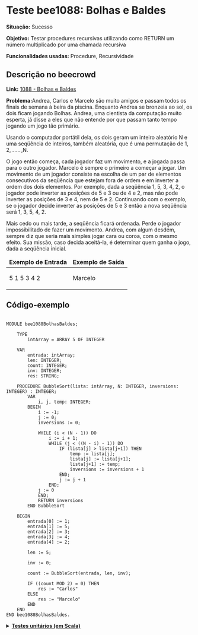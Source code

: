 # Teste bee1088: Bolhas e Baldes

<b>Situação:</b> Sucesso

<b>Objetivo:</b> Testar procedures recursivas utilizando como RETURN um número multiplicado por uma chamada recursiva

<b>Funcionalidades usadas:</b> Procedure, Recursividade

## Descrição no beecrowd

<b>Link:</b> [1088 - Bolhas e Baldes](https://judge.beecrowd.com/pt/problems/view/1088)

<b>Problema:</b>Andrea, Carlos e Marcelo são muito amigos e passam todos os finais de semana à beira da piscina. Enquanto Andrea se bronzeia ao sol, os dois ficam jogando Bolhas. Andrea, uma cientista da computação muito esperta, já disse a eles que não entende por que passam tanto tempo jogando um jogo tão primário.

Usando o computador portátil dela, os dois geram um inteiro aleatório N e uma seqüência de inteiros, também aleatória, que é uma permutação de 1, 2, . . . ,N.

O jogo então começa, cada jogador faz um movimento, e a jogada passa para o outro jogador. Marcelo é sempre o primeiro a começar a jogar. Um movimento de um jogador consiste na escolha de um par de elementos consecutivos da seqüência que estejam fora de ordem e em inverter a ordem dos dois elementos. Por exemplo, dada a seqüência 1, 5, 3, 4, 2, o jogador pode inverter as posições de 5 e 3 ou de 4 e 2, mas não pode inverter as posições de 3 e 4, nem de 5 e 2. Continuando com o exemplo, se o jogador decide inverter as posições de 5 e 3 então a nova seqüência será 1, 3, 5, 4, 2.

Mais cedo ou mais tarde, a seqüência ficará ordenada. Perde o jogador impossibilitado de fazer um movimento. Andrea, com algum desdém, sempre diz que seria mais simples jogar cara ou coroa, com o mesmo efeito. Sua missão, caso decida aceitá-la, é determinar quem ganha o jogo, dada a seqüência inicial.

<table>
<thead>
<tr>
  <td><b>Exemplo de Entrada</b></td>
  <td><b>Exemplo de Saída</b></td>
</tr>
</thead>
<tbody>
<tr>
<td class="division">
<p>
5 1 5 3 4 2</p>
</td>
<td>
<p>
Marcelo</p>
</td>
</tr>
</tbody>
</table>

## Código-exemplo

```

MODULE bee1088BolhasBaldes;

    TYPE
        intArray = ARRAY 5 OF INTEGER

    VAR
        entrada: intArray;
        len: INTEGER;
        count: INTEGER;
        inv: INTEGER;
        res: STRING;

    PROCEDURE BubbleSort(lista: intArray, N: INTEGER, inversions: INTEGER) : INTEGER;
        VAR
            i, j, temp: INTEGER;
        BEGIN
            i := -1;
            j := 0;
            inversions := 0;
            
            WHILE (i < (N - 1)) DO
                i := i + 1;
                WHILE (j < ((N - i) - 1)) DO
                    IF (lista[j] > lista[j+1]) THEN
                        temp := lista[j];
                        lista[j] := lista[j+1];
                        lista[j+1] := temp;
                        inversions := inversions + 1
                    END;
                    j := j + 1
                END;
            j := 0
            END;
            RETURN inversions
        END BubbleSort   

    BEGIN
        entrada[0] := 1;
        entrada[1] := 5;
        entrada[2] := 3;
        entrada[3] := 4;
        entrada[4] := 2;

        len := 5;

        inv := 0;

        count := BubbleSort(entrada, len, inv);

        IF ((count MOD 2) = 0) THEN
            res := "Carlos"
        ELSE
            res := "Marcelo"
        END
    END
END bee1088BolhasBaldes.
```

<details>
<p>
<summary><b><u>Testes unitários (em Scala)</u></b></summary>
<pre>
<code>
    test("Testing bee1088BolhasBaldes") {
    val module = ScalaParser.parseResource("stmts/bee1088_BolhasBaldes.oberon")
    val interpreter = new Interpreter()
    assert(module.name == "bee1088BolhasBaldes")

    interpreter.setTestEnvironment()
    val result = interpreter.run(module)

    assert(result.lookup("res").isDefined)
    assert(result.lookup("res") == Some("Marcelo"))
  }
</code>
</pre>
</details>

